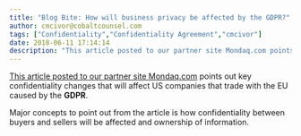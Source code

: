 ```yaml
---
title: "Blog Bite: How will business privacy be affected by the GDPR?"
author: cmcivor@cobaltcounsel.com
tags: ["Confidentiality","Confidentiality Agreement","cmcivor"]
date: 2018-06-11 17:14:14
description: "This article posted to our partner site Mondaq.com points out key confidentiality changes that will affect US companies that trade with the EU caused by the GDPR."
---
```


[This article posted to our partner site Mondaq.com](http://www.mondaq.com/uk/x/688506/M+A+Private+equity/GDPR+8+Top+Tips+For+Your+MA+Deal) points out key confidentiality changes that will affect US companies that trade with the EU caused by the **GDPR**. 

Major concepts to point out from the article is how confidentiality between buyers and sellers will be affected and ownership of information.
